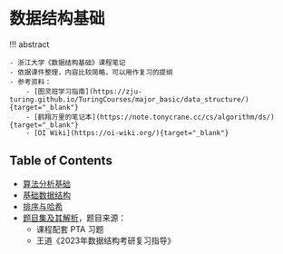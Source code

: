 # 数据结构基础

!!! abstract

    - 浙江大学《数据结构基础》课程笔记
    - 依据课件整理，内容比较简略，可以用作复习的提纲
    - 参考资料：
        - [图灵班学习指南](https://zju-turing.github.io/TuringCourses/major_basic/data_structure/){target="_blank"}
        - [鹤翔万里的笔记本](https://note.tonycrane.cc/cs/algorithm/ds/){target="_blank"}
        - [OI Wiki](https://oi-wiki.org/){target="_blank"}

## Table of Contents

- [算法分析基础](note1.md)
- [基础数据结构](note2.md)
- [排序与哈希](note3.md)
- [题目集及其解析](exercise.md)，题目来源：
    - 课程配套 PTA 习题
    - 王道《2023年数据结构考研复习指导》
